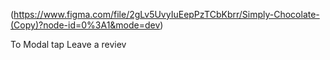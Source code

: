 (https://www.figma.com/file/2gLv5UvyIuEepPzTCbKbrr/Simply-Chocolate-(Copy)?node-id=0%3A1&mode=dev)

To Modal tap Leave a reviev
